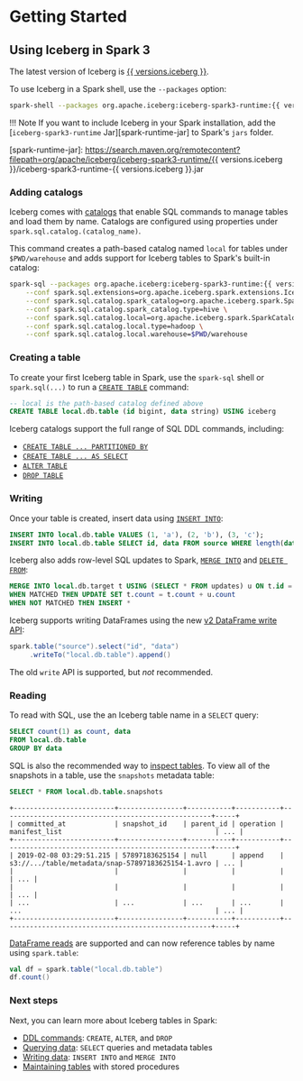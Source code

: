 <!--
 - Licensed to the Apache Software Foundation (ASF) under one or more
 - contributor license agreements.  See the NOTICE file distributed with
 - this work for additional information regarding copyright ownership.
 - The ASF licenses this file to You under the Apache License, Version 2.0
 - (the "License"); you may not use this file except in compliance with
 - the License.  You may obtain a copy of the License at
 -
 -   http://www.apache.org/licenses/LICENSE-2.0
 -
 - Unless required by applicable law or agreed to in writing, software
 - distributed under the License is distributed on an "AS IS" BASIS,
 - WITHOUT WARRANTIES OR CONDITIONS OF ANY KIND, either express or implied.
 - See the License for the specific language governing permissions and
 - limitations under the License.
 -->

# Getting Started

## Using Iceberg in Spark 3

The latest version of Iceberg is [{{ versions.iceberg }}](./releases.md).

To use Iceberg in a Spark shell, use the `--packages` option:

```sh
spark-shell --packages org.apache.iceberg:iceberg-spark3-runtime:{{ versions.iceberg }}
```

!!! Note
    If you want to include Iceberg in your Spark installation, add the [`iceberg-spark3-runtime` Jar][spark-runtime-jar] to Spark's `jars` folder.

[spark-runtime-jar]: https://search.maven.org/remotecontent?filepath=org/apache/iceberg/iceberg-spark3-runtime/{{ versions.iceberg }}/iceberg-spark3-runtime-{{ versions.iceberg }}.jar

### Adding catalogs

Iceberg comes with [catalogs](./spark-configuration.md#catalogs) that enable SQL commands to manage tables and load them by name. Catalogs are configured using properties under `spark.sql.catalog.(catalog_name)`.

This command creates a path-based catalog named `local` for tables under `$PWD/warehouse` and adds support for Iceberg tables to Spark's built-in catalog:

```sh
spark-sql --packages org.apache.iceberg:iceberg-spark3-runtime:{{ versions.iceberg }}\
    --conf spark.sql.extensions=org.apache.iceberg.spark.extensions.IcebergSparkSessionExtensions \
    --conf spark.sql.catalog.spark_catalog=org.apache.iceberg.spark.SparkSessionCatalog \
    --conf spark.sql.catalog.spark_catalog.type=hive \
    --conf spark.sql.catalog.local=org.apache.iceberg.spark.SparkCatalog \
    --conf spark.sql.catalog.local.type=hadoop \
    --conf spark.sql.catalog.local.warehouse=$PWD/warehouse
```

### Creating a table

To create your first Iceberg table in Spark, use the `spark-sql` shell or `spark.sql(...)` to run a [`CREATE TABLE`](./spark-ddl.md#create-table) command:

```sql
-- local is the path-based catalog defined above
CREATE TABLE local.db.table (id bigint, data string) USING iceberg
```

Iceberg catalogs support the full range of SQL DDL commands, including:

* [`CREATE TABLE ... PARTITIONED BY`](./spark-ddl.md#create-table)
* [`CREATE TABLE ... AS SELECT`](./spark-ddl.md#create-table-as-select)
* [`ALTER TABLE`](./spark-ddl.md#alter-table)
* [`DROP TABLE`](./spark-ddl.md#drop-table)

### Writing

Once your table is created, insert data using [`INSERT INTO`](./spark-writes.md#insert-into):

```sql
INSERT INTO local.db.table VALUES (1, 'a'), (2, 'b'), (3, 'c');
INSERT INTO local.db.table SELECT id, data FROM source WHERE length(data) = 1;
```

Iceberg also adds row-level SQL updates to Spark, [`MERGE INTO`](./spark-writes.md#merge-into) and [`DELETE FROM`](./spark-writes.md#delete-from):

```sql
MERGE INTO local.db.target t USING (SELECT * FROM updates) u ON t.id = u.id
WHEN MATCHED THEN UPDATE SET t.count = t.count + u.count
WHEN NOT MATCHED THEN INSERT *
```

Iceberg supports writing DataFrames using the new [v2 DataFrame write API](./spark-writes.md#writing-with-dataframes):

```scala
spark.table("source").select("id", "data")
     .writeTo("local.db.table").append()
```

The old `write` API is supported, but _not_ recommended.

### Reading

To read with SQL, use the an Iceberg table name in a `SELECT` query:

```sql
SELECT count(1) as count, data
FROM local.db.table
GROUP BY data
```

SQL is also the recommended way to [inspect tables](./spark-queries.md#inspecting-tables). To view all of the snapshots in a table, use the `snapshots` metadata table:
```sql
SELECT * FROM local.db.table.snapshots
```
```
+-------------------------+----------------+-----------+-----------+----------------------------------------------------+-----+
| committed_at            | snapshot_id    | parent_id | operation | manifest_list                                      | ... |
+-------------------------+----------------+-----------+-----------+----------------------------------------------------+-----+
| 2019-02-08 03:29:51.215 | 57897183625154 | null      | append    | s3://.../table/metadata/snap-57897183625154-1.avro | ... |
|                         |                |           |           |                                                    | ... |
|                         |                |           |           |                                                    | ... |
| ...                     | ...            | ...       | ...       | ...                                                | ... |
+-------------------------+----------------+-----------+-----------+----------------------------------------------------+-----+
```

[DataFrame reads](./spark-queries.md#querying-with-dataframes) are supported and can now reference tables by name using `spark.table`:

```scala
val df = spark.table("local.db.table")
df.count()
```

### Next steps

Next, you can learn more about Iceberg tables in Spark:

* [DDL commands](./spark-ddl.md): `CREATE`, `ALTER`, and `DROP`
* [Querying data](./spark-queries.md): `SELECT` queries and metadata tables
* [Writing data](./spark-writes.md): `INSERT INTO` and `MERGE INTO`
* [Maintaining tables](./spark-procedures.md) with stored procedures
